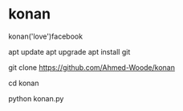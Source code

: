 # konan
konan('love')facebook


apt update
apt upgrade
apt install git

git clone https://github.com/Ahmed-Woode/konan

cd konan

python konan.py

